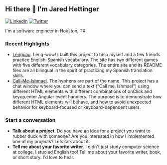 ## Hi there 👋 I'm Jared Hettinger

[![LinkedIn](https://img.shields.io/badge/linkedin-%230077B5.svg?style=for-the-badge&logo=linkedin&logoColor=white&link=https://www.linkedin.com/in/jahettinger)](https://www.linkedin.com/in/jahettinger)
[![Twitter](https://img.shields.io/badge/Twitter-%231DA1F2.svg?style=for-the-badge&logo=Twitter&logoColor=white&link=https://twitter.com/_kafkaesc)](https://twitter.com/_kafkaesc)


I'm a software engineer in Houston, TX.

### Recent Highlights

* [Lenguau](https://kafkaesc.github.io/Lenguau/). Leng-wow! I built this project to help myself and a few friends practice English-Spanish vocabulary. The site has two different games with five different vocabulary categories. The entire site and its README files are all bilingual in the spirit of practicing my Spanish translation skills. 
* [Call-Me-Ishmael](https://kafkaesc.github.io/Call-Me-Ishmael/). The hyphens are part of the name. This project has a chat window where you can send a text ("Call me, Ishmael") using different HTML elements with different combinations of onClick and keyup.enter Angular event handlers. The purpose is to demonstrate how different HTML elements will behave, and how to avoid unexpected behavior for keyboard-focused or keyboard-dependent users.

### Start a conversation

* __Talk about a project__. Do you have an idea for a project you want to rubber duck with someone? Are you interested in how I implemented one of my projects? Lets talk about it.
* __Tell me about your favorite writer__. I didn't just study computer science at college, I studied English too! Tell me about your favorite writer, book, or short story. I'd love to hear.
